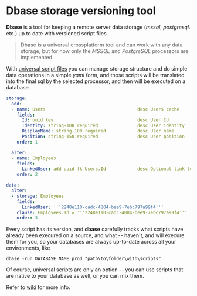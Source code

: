 # Dbase storage versioning tool

**Dbase** is a tool for keeping a remote server data storage (*mssql*, *postgresql*. etc.) up to date with versioned script files.

> Dbase is a universal crossplatform tool and can work with any data storage, but for now only the *MSSQL* and *PostgreSQL* processors are implemented

With [universal script files](https://github.com/vagrod/dbase/wiki/Universal-script-files) you can manage storage structure and do simple data operations in a simple *yaml* form, and those scripts will be translated into the final sql by the selected processor, and then will be executed on a database.

``` yaml
storage:
  add:
  - name: Users                                   desc Users cache
    fields:
      Id: uuid key                                desc User Id
      Identity: string-100 required               desc User identity
      DisplayName: string-100 required            desc User name
      Position: string-150 required               desc User position
    order: 1

  alter:
  - name: Employees
    fields:
      LinkedUser: add uuid fk Users.Id            desc Optional link to a user
    order: 2

data:
  alter:
  - storage: Employees
    fields:
      LinkedUser: '''2248e110-cadc-4804-bee9-7ebc797a99f4'''
    clause: Employees.Id = '''2248e110-cadc-4804-bee9-7ebc797a99f4'''
    order: 3
```

Every script has its version, and **dbase** carefully tracks what scripts have already been execured on a source, and what -- haven't, and will execure them for you, so your databases are always up-to-date across all your environments, like

```
dbase -run DATABASE_NAME prod "path\to\folder\with\scripts"
```

Of course, universal scripts are only an option -- you can use scripts that are native to your database as well, or you can mix them.

Refer to [wiki](https://github.com/vagrod/dbase/wiki) for more info.
